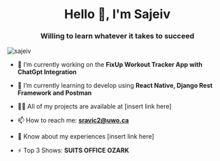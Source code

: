 
<!--
**Sajeiv/Sajeiv** is a ✨ _special_ ✨ repository because its `README.md` (this file) appears on your GitHub profile.

Here are some ideas to get you started:

- 🔭 I’m currently working on ...
- 🌱 I’m currently learning ...
- 👯 I’m looking to collaborate on ...
- 🤔 I’m looking for help with ...
- 💬 Ask me about ...
- 📫 How to reach me: ...
- 😄 Pronouns: ...
- ⚡ Fun fact: ...
-->

<h1 align="center">Hello 👋, I'm Sajeiv</h1>
<h3 align="center">Willing to learn whatever it takes to succeed</h3>

<p align="left"> <img src="https://komarev.com/ghpvc/?username=sajeiv&label=Profile%20views&color=0e75b6&style=flat" alt="sajeiv" /> </p>

- 🔭 I’m currently working on the **FixUp Workout Tracker App with ChatGpt Integration**

- 🌱 I’m currently learning to develop using **React Native, Django Rest Framework and Postman**

- 👨‍💻 All of my projects are available at [insert link here]

- 📫 How to reach me: **sravic2@uwo.ca**

- 📄 Know about my experiences [insert link here]

- ⚡ Top 3 Shows: **SUITS OFFICE OZARK**
